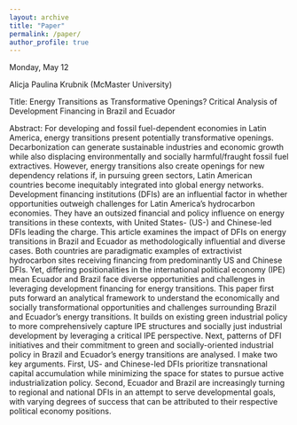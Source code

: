 ```yaml
---
layout: archive
title: "Paper"
permalink: /paper/
author_profile: true
---
```



Monday, May 12

Alicja Paulina Krubnik (McMaster University)

Title: Energy Transitions as Transformative Openings? Critical Analysis of Development Financing in Brazil and Ecuador

Abstract: For developing and fossil fuel-dependent economies in Latin America, energy transitions present potentially transformative openings. Decarbonization can generate sustainable industries and economic growth while also displacing environmentally and socially harmful/fraught fossil fuel extractives. However, energy transitions also create openings for new dependency relations if, in pursuing green sectors, Latin American countries become inequitably integrated into global energy networks. Development financing institutions (DFIs) are an influential factor in whether opportunities outweigh challenges for Latin America’s hydrocarbon economies. They have an outsized financial and policy influence on energy transitions in these contexts, with United States- (US-) and Chinese-led DFIs leading the charge. This article examines the impact of DFIs on energy transitions in Brazil and Ecuador as methodologically influential and diverse cases. Both countries are paradigmatic examples of extractivist hydrocarbon sites receiving financing from predominantly US and Chinese DFIs. Yet, differing positionalities in the international political economy (IPE) mean Ecuador and Brazil face diverse opportunities and challenges in leveraging development financing for energy transitions. This paper first puts forward an analytical framework to understand the economically and socially transformational opportunities and challenges surrounding Brazil and Ecuador’s energy transitions. It builds on existing green industrial policy to more comprehensively capture IPE structures and socially just industrial development by leveraging a critical IPE perspective. Next, patterns of DFI initiatives and their commitment to green and socially-oriented industrial policy in Brazil and Ecuador’s energy transitions are analysed. I make two key arguments. First, US- and Chinese-led DFIs prioritize transnational capital accumulation while minimizing the space for states to pursue active industrialization policy. Second, Ecuador and Brazil are increasingly turning to regional and national DFIs in an attempt to serve developmental goals, with varying degrees of success that can be attributed to their respective political economy positions.
